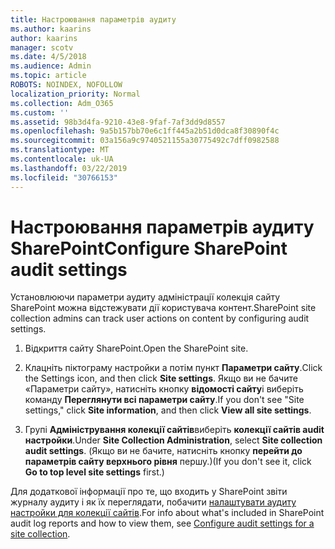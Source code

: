 ```yaml
---
title: Настроювання параметрів аудиту
ms.author: kaarins
author: kaarins
manager: scotv
ms.date: 4/5/2018
ms.audience: Admin
ms.topic: article
ROBOTS: NOINDEX, NOFOLLOW
localization_priority: Normal
ms.collection: Adm_O365
ms.custom: ''
ms.assetid: 98b3d4fa-9210-43e8-9faf-7af3dd9d8557
ms.openlocfilehash: 9a5b157bb70e6c1ff445a2b51d0dca8f30890f4c
ms.sourcegitcommit: 03a156a9c9740521155a30775492c7dff0982588
ms.translationtype: MT
ms.contentlocale: uk-UA
ms.lasthandoff: 03/22/2019
ms.locfileid: "30766153"
---
```

# <a name="configure-sharepoint-audit-settings"></a><span data-ttu-id="06fda-102">Настроювання параметрів аудиту SharePoint</span><span class="sxs-lookup"><span data-stu-id="06fda-102">Configure SharePoint audit settings</span></span>

<span data-ttu-id="06fda-103">Установлюючи параметри аудиту адміністрації колекція сайту SharePoint можна відстежувати дії користувача контент.</span><span class="sxs-lookup"><span data-stu-id="06fda-103">SharePoint site collection admins can track user actions on content by configuring audit settings.</span></span>
  
1. <span data-ttu-id="06fda-104">Відкриття сайту SharePoint.</span><span class="sxs-lookup"><span data-stu-id="06fda-104">Open the SharePoint site.</span></span>
    
2. <span data-ttu-id="06fda-105">Клацніть піктограму настройки а потім пункт **Параметри сайту**.</span><span class="sxs-lookup"><span data-stu-id="06fda-105">Click the Settings icon, and then click **Site settings**.</span></span> <span data-ttu-id="06fda-106">Якщо ви не бачите «Параметри сайту», натисніть кнопку **відомості сайту**і виберіть команду **Переглянути всі параметри сайту**.</span><span class="sxs-lookup"><span data-stu-id="06fda-106">If you don't see "Site settings," click **Site information**, and then click **View all site settings**.</span></span>
    
3. <span data-ttu-id="06fda-107">Групі **Адміністрування колекції сайтів**виберіть **колекції сайтів audit настройки**.</span><span class="sxs-lookup"><span data-stu-id="06fda-107">Under **Site Collection Administration**, select **Site collection audit settings**.</span></span> <span data-ttu-id="06fda-108">(Якщо ви не бачите, натисніть кнопку **перейти до параметрів сайту верхнього рівня** першу.)</span><span class="sxs-lookup"><span data-stu-id="06fda-108">(If you don't see it, click **Go to top level site settings** first.)</span></span> 
    
<span data-ttu-id="06fda-109">Для додаткової інформації про те, що входить у SharePoint звіти журналу аудиту і як їх переглядати, побачити [налаштувати аудиту настройки для колекції сайтів](https://go.microsoft.com/fwlink/?linkid=404050).</span><span class="sxs-lookup"><span data-stu-id="06fda-109">For info about what's included in SharePoint audit log reports and how to view them, see [Configure audit settings for a site collection](https://go.microsoft.com/fwlink/?linkid=404050).</span></span>
  

